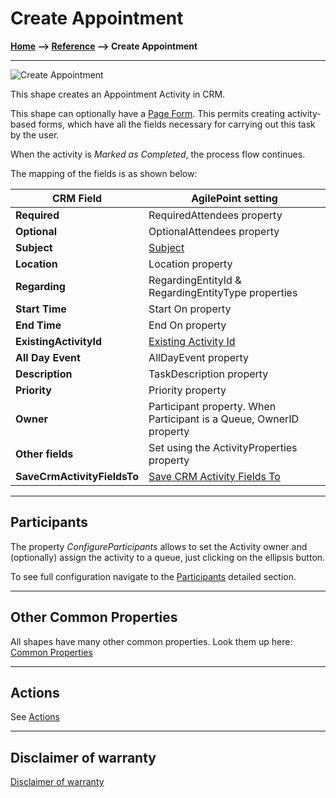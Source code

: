 # Create Appointment

**[Home](/) --> [Reference](/ref) --> Create Appointment**

---

![Create Appointment](media/CreateAppointment.png)

This shape creates an Appointment Activity in CRM.

This shape can optionally have a [Page Form](PageForm.md). This permits
creating activity-based forms, which have all the fields necessary for carrying
out this task by the user.

When the activity is *Marked as Completed*, the process flow continues.

The mapping of the fields is as shown below:

| CRM Field     | AgilePoint setting |
|---------------|------------------- |
| **Required**| RequiredAttendees property|
| **Optional**| OptionalAttendees property |
| **Subject** | [Subject](common/Subject.md) |
| **Location**| Location property|
| **Regarding**| RegardingEntityId & RegardingEntityType properties|
| **Start Time**| Start On property|
| **End Time**| End On property|
| **ExistingActivityId**| [Existing Activity Id](common/ExistingActivityId.md)|
| **All Day Event**| AllDayEvent property|
| **Description**| TaskDescription property|
| **Priority**| Priority property|
| **Owner**| Participant property. When Participant is a Queue, OwnerID property |
| **Other fields**| Set using the ActivityProperties property|
| **SaveCrmActivityFieldsTo** | [Save CRM Activity Fields To](common/SaveCrmActivityFieldsTo.md)|

---

## Participants

The property *ConfigureParticipants* allows to set the Activity owner and (optionally) assign the activity to a queue, just clicking on the ellipsis button.

To see full configuration navigate to the [Participants](./common/Participants.md) detailed section.

---

## Other Common Properties

All shapes have many other common properties. Look them up here: [Common Properties](common/README.md)

---

## Actions

See [Actions](common/Actions.md)

---

## Disclaimer of warranty

[Disclaimer of warranty](../guides/common/DisclaimerOfWarranty.md)

